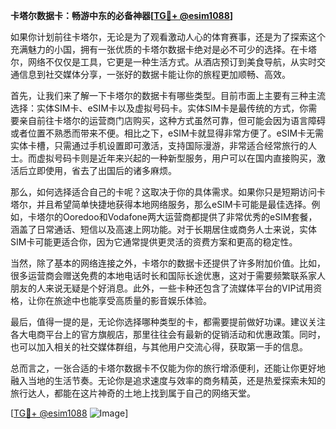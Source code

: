 **卡塔尔数据卡：畅游中东的必备神器[[TG💪+ @esim1088](https://t.me/s/esim1088)]**

如果你计划前往卡塔尔，无论是为了观看激动人心的体育赛事，还是为了探索这个充满魅力的小国，拥有一张优质的卡塔尔数据卡绝对是必不可少的选择。在卡塔尔，网络不仅仅是工具，它更是一种生活方式。从酒店预订到美食导航，从实时交通信息到社交媒体分享，一张好的数据卡能让你的旅程更加顺畅、高效。

首先，让我们来了解一下卡塔尔的数据卡有哪些类型。目前市面上主要有三种主流选择：实体SIM卡、eSIM卡以及虚拟号码卡。实体SIM卡是最传统的方式，你需要亲自前往卡塔尔的运营商门店购买，这种方式虽然可靠，但可能会因为语言障碍或者位置不熟悉而带来不便。相比之下，eSIM卡就显得非常方便了。eSIM卡无需实体卡槽，只需通过手机设置即可激活，支持国际漫游，非常适合经常旅行的人士。而虚拟号码卡则是近年来兴起的一种新型服务，用户可以在国内直接购买，激活后立即使用，省去了出国后的诸多麻烦。

那么，如何选择适合自己的卡呢？这取决于你的具体需求。如果你只是短期访问卡塔尔，并且希望简单快捷地获得本地网络服务，那么eSIM卡可能是最佳选择。例如，卡塔尔的Ooredoo和Vodafone两大运营商都提供了非常优秀的eSIM套餐，涵盖了日常通话、短信以及高速上网功能。对于长期居住或商务人士来说，实体SIM卡可能更适合你，因为它通常提供更灵活的资费方案和更高的稳定性。

当然，除了基本的网络连接之外，卡塔尔的数据卡还提供了许多附加价值。比如，很多运营商会赠送免费的本地电话时长和国际长途优惠，这对于需要频繁联系家人朋友的人来说无疑是个好消息。此外，一些卡种还包含了流媒体平台的VIP试用资格，让你在旅途中也能享受高质量的影音娱乐体验。

最后，值得一提的是，无论你选择哪种类型的卡，都需要提前做好功课。建议关注各大电商平台上的官方旗舰店，那里往往会有最新的促销活动和优惠政策。同时，也可以加入相关的社交媒体群组，与其他用户交流心得，获取第一手的信息。

总而言之，一张合适的卡塔尔数据卡不仅能为你的旅行增添便利，还能让你更好地融入当地的生活节奏。无论你是追求速度与效率的商务精英，还是热爱探索未知的旅行达人，都能在这片神奇的土地上找到属于自己的网络天堂。

[[TG💪+ @esim1088](https://t.me/s/esim1088) ![Image](https://i.postimg.cc/4NQfJmqS/Snipaste-2025-05-13-00-14-12.png)]